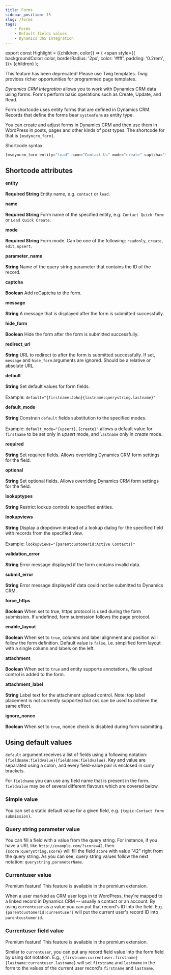 ```yaml
---
title: Forms
sidebar_position: 15
slug: /forms
tags:
    - Forms
    - Default fields values
    - Dynamics 365 Integration
---
```



export const Highlight = ({children, color}) => (
  <span
    style={{
      backgroundColor: color,
      borderRadius: '2px',
      color: '#fff',
      padding: '0.2rem',
    }}>
    {children}
  </span>
);

<Highlight color="#6e001d">This feature has been deprecated! Please use Twig templates. Twig provides richer opportunities for programmed page templates.</Highlight>

*Dynamics CRM Integration* allows you to work with Dynamics CRM data using forms. Forms perform basic operations such as Create, Update, and Read.

Form shortcode uses entity forms that are defined in Dynamics CRM. Records that define the forms bear `systemform` as entity type.

You can create and adjust forms in Dynamics CRM and then use them in WordPress in posts, pages and other kinds of post types. The shortcode for that is `[msdyncrm_form]`.

Shortcode syntax:

```php
[msdyncrm_form entity="lead" name="Contact Us" mode="create" captcha="true" message="Thanks!" hide_form="true"]
```

## Shortcode attributes

**entity** <br></br>
**Required String** Entity name, e.g. `contact` or `lead`.

**name** <br></br>
**Required String** Form name of the specified entity, e.g. `Contact Quick Form` or `Lead Quick Create`.

**mode**<br></br>
**Required String** Form mode. Can be one of the following: `readonly`, `create`, `edit`, `upsert`.

**parameter_name**<br></br>
**String** Name of the query string parameter that contains the ID of the record.

**captcha**<br></br>
**Boolean** Add reCaptcha to the form.

**message**<br></br>
**String** A message that is displayed after the form is submitted successfully.

**hide_form**<br></br>
**Boolean** Hide the form after the form is submitted successfully.

**redirect_url**<br></br>
**String** URL to redirect to after the form is submitted successfully. If set, `message` and `hide_form` arguments are ignored. Should be a relative or absolute URL.

**default** <br></br>
**String** Set default values for form fields.<br></br>
Example: `default="{firstname:John}{lastname:querystring.lastname}"`

**default_mode**<br></br>
**String** Constrain `default` fields substitution to the specified modes.<br></br>
Example: `default_mode="{upsert},{create}"` allows a default value for `firstname` to be set only in *upsert* mode, and `lastname` only in *create* mode.

**required**<br></br>
**String** Set required fields. Allows overriding Dynamics CRM form settings for the field.

**optional**<br></br>
**String** Set optional fields. Allows overriding Dynamics CRM form settings for the field.

**lookuptypes**<br></br>
**String** Restrict lookup controls to specified entities.

**lookupviews**<br></br>
**String** Display a dropdown instead of a lookup dialog for the specified field with records from the specified view.<br></br>
 Example: `lookupviews="{parentcustomerid:Active Contacts}"`

**validation_error**<br></br>
**String** Error message displayed if the form contains invalid data.

**submit_error**<br></br>
**String** Error message displayed if data could not be submitted to Dynamics CRM.

**force_https**<br></br>
**Boolean** When set to true, https protocol is used during the form submission. If undefined, form submission follows the page protocol.

**enable_layout**<br></br>
**Boolean** When set to `true`,  columns and label alignment and position will follow the form definition. Default value is `false`, i.e. simplified form layout with a single column and labels on the left.

**attachment**<br></br>
**Boolean** When set to `true` and entity supports annotations, file upload control is added to the form.

**attachment_label**<br></br>
**String** Label text for the attachment upload control. Note: top label placement is not currently supported but css can be used to achieve the same effect.

**ignore_nonce**<br></br>
**Boolean** When set to `true`, nonce check is disabled during form submitting.


## Using default values

`default` argument receives a list of fields using a following notation: `{fieldname:fieldvalue}{fieldname:fieldvalue}`. Key and value are separated using a colon, and every field-value pair is enclosed in curly brackets.

For `fieldname` you can use any field name that is present in the form. `fieldvalue` may be of several different flavours which are covered below.

### Simple value

You can set a static default value for a given field, e.g. `{topic:Contact form submission}`.

### Query string parameter value

You can fill a field with a value from the query string. For instance, if you have a URL like `http://example.com/?score=42`, then `{score:querystring.score}` will fill the field `score` with value "42" right from the query string. As you can see, query string values follow the next notation: `querystring.parameterName`.

### Currentuser value

<Highlight color="#25c2a0">Premium feature! This feature is available in the premium extension.</Highlight>

When a user marked as CRM user logs in to WordPress, they're mapped to a linked record in Dynamics CRM -- usually a contact or an account. By using `currentuser` as a value you can put that record's ID into the field. E.g. `{parentcustomerid:currentuser}` will put the current user's record ID into `parentcustomerid`.

### Currentuser field value

<Highlight color="#25c2a0">Premium feature! This feature is available in the premium extension.</Highlight>

Similar to `currentuser`, you can put any record field value into the form field by using dot notation. E.g., `{firstname:currentuser.firstname}{lastname:currentuser.lastname}` will set `firstname` and `lastname` in the form to the values of the current user record's `firstname` and `lastname`.
